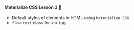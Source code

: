 #### Materialize CSS Lesson 3 :art:
- Default styles of elements in HTML using `Materialize CSS`
- `flow-text` class for `<p>` tag